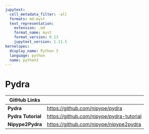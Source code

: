 ```yaml
---
jupytext:
  cell_metadata_filter: -all
  formats: md:myst
  text_representation:
    extension: .md
    format_name: myst
    format_version: 0.13
    jupytext_version: 1.11.5
kernelspec:
  display_name: Python 3
  language: python
  name: python3
---
```


# Pydra

| **GitHub Links** | |
| -------------- | ----------------------------- |
| **Pydra**| https://github.com/nipype/pydra |
| **Pydra Tutorial**| https://github.com/nipype/pydra-tutorial |
| **Nipype2Pydra**| https://github.com/nipype/nipype2pydra |